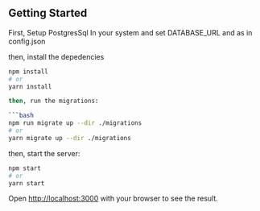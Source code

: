 ## Getting Started

First, Setup PostgresSql In your system and set DATABASE_URL and as in config.json

then, install the depedencies

````bash
npm install
# or
yarn install

then, run the migrations:

```bash
npm run migrate up --dir ./migrations
# or
yarn migrate up --dir ./migrations
````

then, start the server:

```bash
npm start
# or
yarn start
```

Open [http://localhost:3000](http://localhost:3000) with your browser to see the result.
